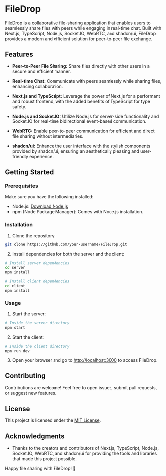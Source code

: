 # FileDrop

FileDrop is a collaborative file-sharing application that enables users to seamlessly share files with peers while engaging in real-time chat. Built with Next.js, TypeScript, Node.js, Socket.IO, WebRTC, and shadcn/ui, FileDrop provides a modern and efficient solution for peer-to-peer file exchange.

## Features

- **Peer-to-Peer File Sharing:** Share files directly with other users in a secure and efficient manner.

- **Real-time Chat:** Communicate with peers seamlessly while sharing files, enhancing collaboration.

- **Next.js and TypeScript:** Leverage the power of Next.js for a performant and robust frontend, with the added benefits of TypeScript for type safety.

- **Node.js and Socket.IO:** Utilize Node.js for server-side functionality and Socket.IO for real-time bidirectional event-based communication.

- **WebRTC:** Enable peer-to-peer communication for efficient and direct file sharing without intermediaries.

- **shadcn/ui:** Enhance the user interface with the stylish components provided by shadcn/ui, ensuring an aesthetically pleasing and user-friendly experience.

## Getting Started

### Prerequisites

Make sure you have the following installed:

- Node.js: [Download Node.js](https://nodejs.org/)
- npm (Node Package Manager): Comes with Node.js installation.

### Installation

1. Clone the repository:

```bash
git clone https://github.com/your-username/FileDrop.git
```

2. Install dependencies for both the server and the client:

```bash
# Install server dependencies
cd server
npm install

# Install client dependencies
cd client
npm install
```

### Usage

1. Start the server:

```bash
# Inside the server directory
npm start
```

2. Start the client:

```bash
# Inside the client directory
npm run dev
```

3. Open your browser and go to [http://localhost:3000](http://localhost:3000) to access FileDrop.

## Contributing

Contributions are welcome! Feel free to open issues, submit pull requests, or suggest new features.

## License

This project is licensed under the [MIT License](LICENSE).

## Acknowledgments

- Thanks to the creators and contributors of Next.js, TypeScript, Node.js, Socket.IO, WebRTC, and shadcn/ui for providing the tools and libraries that made this project possible.

Happy file sharing with FileDrop! 🚀